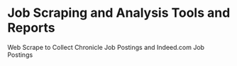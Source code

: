 # Job Scraping and Analysis Tools and Reports
Web Scrape to Collect Chronicle Job Postings and Indeed.com Job Postings

